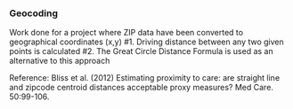 ### Geocoding
Work done for a project where ZIP data have been converted to geographical coordinates (x,y)
#1. Driving distance between any two given points is calculated
#2. The Great Circle Distance Formula is used as an alternative to this approach 

Reference: Bliss et al. (2012) Estimating proximity to care: are straight line and zipcode centroid distances acceptable proxy measures? Med Care. 50:99-106. 

